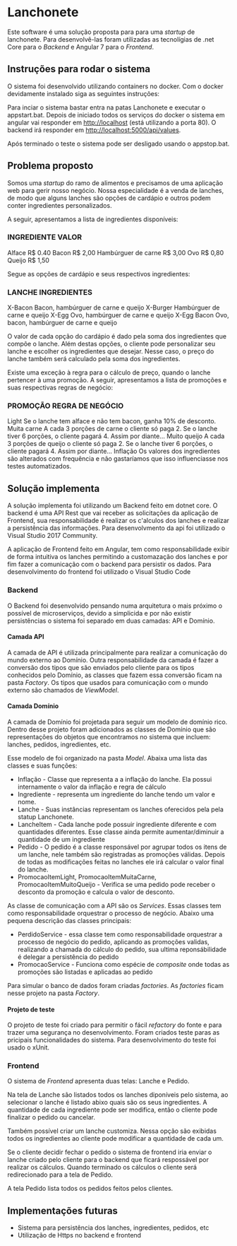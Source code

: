 # Lanchonete

Este software é uma solução proposta para para uma _startup_ de lanchonete. Para desenvolvê-las foram utilizadas as tecnolígias de .net Core para o _Backend_ e Angular 7 para o _Frontend_.

## Instruções para rodar o sistema

O sistema foi desenvolvido utilizando containers no docker. Com o docker devidamente instalado siga as seguintes instruções:

Para inciar o sistema bastar entra na patas Lanchonete e executar o appstart.bat. Depois de iniciado todos os serviços do docker o sistema em angular vai responder em [http://localhost](http://localhost) (está utilizando a porta 80). O backend irá responder em [http://localhost:5000/api/values](http:localhost:5000/api/values).

Após terminado o teste o sistema pode ser desligado usando o appstop.bat.

## Problema proposto

Somos uma _startup_ do ramo de alimentos e precisamos de uma aplicação web para gerir nosso negócio. Nossa especialidade é a venda de lanches, de modo que alguns lanches são opções de cardápio e outros podem conter ingredientes personalizados.

A seguir, apresentamos a lista de ingredientes disponíveis:

### INGREDIENTE VALOR
Alface R$ 0.40
Bacon R$ 2,00
Hambúrguer de carne R$ 3,00
Ovo R$ 0,80
Queijo R$ 1,50

Segue as opções de cardápio e seus respectivos ingredientes:

### LANCHE INGREDIENTES
X-Bacon Bacon, hambúrguer de carne e queijo
X-Burger Hambúrguer de carne e queijo
X-Egg Ovo, hambúrguer de carne e queijo
X-Egg Bacon Ovo, bacon, hambúrguer de carne e queijo

O valor de cada opção do cardápio é dado pela soma dos ingredientes que compõe o lanche. Além destas opções, o cliente pode personalizar seu lanche e escolher os ingredientes que desejar. Nesse caso, o preço do lanche também será calculado pela soma dos ingredientes.

Existe uma exceção à regra para o cálculo de preço, quando o lanche pertencer à uma promoção. A seguir, apresentamos a lista de promoções e suas respectivas regras de negócio:

### PROMOÇÃO REGRA DE NEGÓCIO
Light Se o lanche tem alface e não tem bacon, ganha 10% de desconto.
Muita carne A cada 3 porções de carne o cliente só paga 2. Se o lanche tiver 6 porções, o cliente pagará 4. Assim por diante...
Muito queijo A cada 3 porções de queijo o cliente só paga 2. Se o lanche tiver 6 porções, o cliente pagará 4. Assim por diante...
Inflação Os valores dos ingredientes são alterados com frequência e não gastaríamos que isso influenciasse nos testes automatizados.

## Solução implementa

A solução implementa foi utilizando um Backend feito em dotnet core. O backend é uma API Rest que vai receber as solicitações da aplicação de Frontend, sua responsabilidade é realizar os c'alculos dos lanches e realizar a persistência das informações. Para desenvolvmento da api foi utilizado o Visual Studio 2017 Community.

A aplicação de Frontend feito em Angular, tem como responsabilidade exibir de forma intuitiva os lanches permitindo a customazação dos lanches e por fim fazer a comunicação com o backend para persistir os dados. Para desenvolvimento do frontend foi utilizado o Visual Studio Code

### Backend

O Backend foi desenvolvido pensando numa arquitetura o mais próximo o possível de microserviços, devido a simplicida e por não existir persistências o sistema foi separado em duas camadas: API e Domínio.

#### Camada API

A camada de API é utilizada principalmente para realizar a comunicação do mundo externo ao Domínio. Outra responsabilidade da camada é fazer a conversão dos tipos que são enviados pelo cliente para os tipos conhecidos pelo Domínio, as classes que fazem essa conversão ficam na pasta _Factory_. Os tipos que usados para comunicação com o mundo externo são chamados de _ViewModel_.

#### Camada Domínio

A camada de Domínio foi projetada para seguir um modelo de domínio rico. Dentro desse projeto foram adicionados as classes de Domínio que são representações do objetos que encontramos no sistema que incluem: lanches, pedidos, ingredientes, etc.

Esse modelo de foi organizado na pasta _Model_. Abaixa uma lista das classes e suas funções:
* Inflação - Classe que representa a a inflação do lanche. Ela possui internamente o valor da inflação e regra de cálculo
* Ingrediente - representa um ingrediente do lanche tendo um valor e nome.
* Lanche - Suas instâncias representam os lanches oferecidos pela pela statup Lanchonete.
* LancheItem - Cada lanche pode possuir ingrediente diferente e com quantidades diferentes. Esse classe ainda permite aumentar/diminuir a quantidade de um ingrediente
* Pedido - O pedido é a classe responsável por agrupar todos os itens de um lanche, nele também são registradas as promoções válidas. Depois de todas as modificações feitas no lanches ele irá calcular o valor final do lanche.
* PromocaoItemLight, PromocaoItemMuitaCarne, PromocaoItemMuitoQueijo - Verifica se uma pedido pode receber o desconto da promoção e calcula o valor de desconto.

As classe de comunicação com a API são os _Services_. Essas classes tem como responsabilidade orquestrar o processo de negócio. Abaixo uma pequena descrição das classes principais:
* PerdidoService - essa classe tem como responsabilidade orquestrar a processo de negócio do pedido, aplicando as promoções validas, realizando a chamada do cálculo do pedido, sua ultima reponsábilidade é delegar a persistência do pedido
* PromocaoService - Funciona como espécie de _composite_ onde todas as promoções são listadas e aplicadas ao pedido

Para simular o banco de dados foram criadas _factories_. As _factories_ ficam nesse projeto na pasta _Factory_.

#### Projeto de teste

O projeto de teste foi criado para permitir o fácil _refactory_ do fonte e para trazer uma segurança no desenvolvimento. Foram criados teste paras as pricipais funcionalidades do sistema. Para desenvolvimento do teste foi usado o xUnit.

### Frontend

O sistema de _Frontend_ apresenta duas telas: Lanche e Pedido.

Na tela de Lanche são listados todos os lanches diponíveis pelo sistema, ao selecionar o lanche é listado abixo quais são os seus ingredientes. A quantidade de cada ingrediente pode ser modifica, então o cliente pode finalizar o pedido ou cancelar.

Também possível criar um lanche customiza. Nessa opção são exibidas todos os ingredientes ao cliente pode modificar a quantidade de cada um.

Se o cliente decidir fechar o pedido o sistema de frontend iria enviar o lanche criado pelo cliente para o backend que ficará respossável por realizar os cálculos. Quando terminado os cálculos o cliente será redirecionado para a tela de Pedido.

A tela Pedido lista todos os pedidos feitos pelos clientes.

## Implementações futuras

* Sistema para persistência dos lanches, ingredientes, pedidos, etc
* Utilização de Https no backend e frontend



